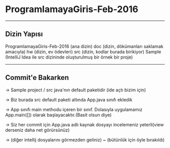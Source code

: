 # ProgramlamayaGiris-Feb-2016

---
  Dizin Yapısı
---

ProgramlamayaGiris-Feb-2016 (ana dizin)
  doc (dizin, dökümanları saklamak amacıyla)
  hw  (dizin, ev ödevleri)
  src (dizin, kodlar burada birikiyor)
    Sample (IntelliJ Idea ile src dizininde oluşturulmuş bir örnek bir proje)
    
    
---
  Commit'e Bakarken
---

-> Sample project / src java'nın default paketidir (ide açtı bizim için)

-> Biz burada src default paketi altında App.java sınıfı ekledik

-> App sınıfı main methodu içeren bir sınıf. Dolasıyla uygulamamız App.main([]) olarak başlayacaktır.(Basit olsun diye)

-> Siz her commit için App.java adlı kaynak dosyayı incelemeniz yeterli(view derseniz daha net görürsünüz) 

-> (diğer intellij dosyalarını görmezden geliniz) ~ (bütünlük için öyle bırakıldı)
